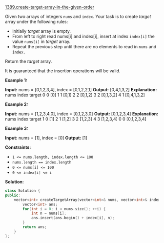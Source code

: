 [1389.create-target-array-in-the-given-order](https://leetcode.com/problems/create-target-array-in-the-given-order/)  

Given two arrays of integers `nums` and `index`. Your task is to create _target_ array under the following rules:

*   Initially _target_ array is empty.
*   From left to right read nums\[i\] and index\[i\], insert at index `index[i]` the value `nums[i]` in _target_ array.
*   Repeat the previous step until there are no elements to read in `nums` and `index.`

Return the _target_ array.

It is guaranteed that the insertion operations will be valid.

**Example 1:**

**Input:** nums = \[0,1,2,3,4\], index = \[0,1,2,2,1\]
**Output:** \[0,4,1,3,2\]
**Explanation:**
nums       index     target
0            0        \[0\]
1            1        \[0,1\]
2            2        \[0,1,2\]
3            2        \[0,1,3,2\]
4            1        \[0,4,1,3,2\]

**Example 2:**

**Input:** nums = \[1,2,3,4,0\], index = \[0,1,2,3,0\]
**Output:** \[0,1,2,3,4\]
**Explanation:**
nums       index     target
1            0        \[1\]
2            1        \[1,2\]
3            2        \[1,2,3\]
4            3        \[1,2,3,4\]
0            0        \[0,1,2,3,4\]

**Example 3:**

**Input:** nums = \[1\], index = \[0\]
**Output:** \[1\]

**Constraints:**

*   `1 <= nums.length, index.length <= 100`
*   `nums.length == index.length`
*   `0 <= nums[i] <= 100`
*   `0 <= index[i] <= i`  



**Solution:**  

```cpp
class Solution {
public:
    vector<int> createTargetArray(vector<int>& nums, vector<int>& index) {
        vector<int> ans;
        for(int i = 0; i < nums.size(); ++i) {
            int n = nums[i];
            ans.insert(ans.begin() + index[i], n);
        }
        return ans;
    }
};
```
      